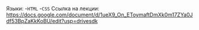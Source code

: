 Языки:
-`HTML`
-`CSS`
Ссылка на лекции: https://docs.google.com/document/d/1ueX9_On_EToymaftDmXk0m17ZYa0Jdf53BpZaKkKoBU/edit?usp=drivesdk

